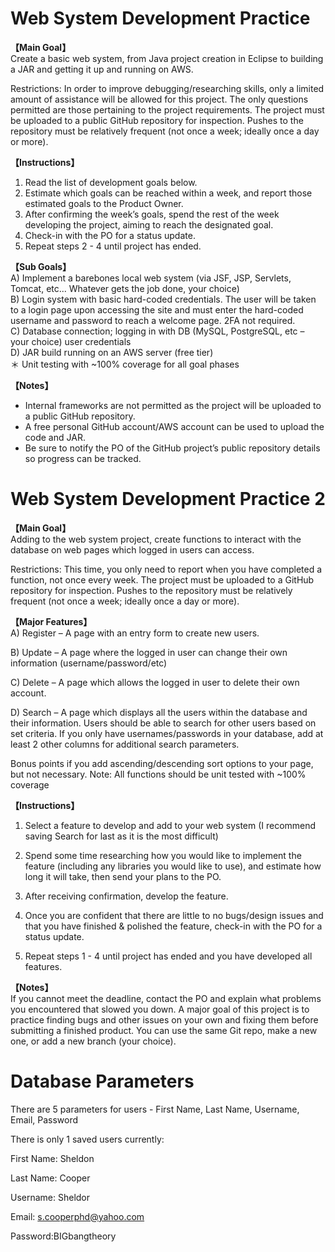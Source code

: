 # Web System Development Practice
**【Main Goal】**  
Create a basic web system, from Java project creation in Eclipse to building a JAR and getting it up and running on AWS.

Restrictions:
In order to improve debugging/researching skills, only a limited amount of assistance will be allowed for this project.
The only questions permitted are those pertaining to the project requirements.
The project must be uploaded to a public GitHub repository for inspection. Pushes to the repository must be relatively frequent (not once a week; ideally once a day or more).

**【Instructions】**  
1)	Read the list of development goals below.
2)	Estimate which goals can be reached within a week, and report those estimated goals to the Product Owner.
3)	After confirming the week’s goals, spend the rest of the week developing the project, aiming to reach the designated goal.
4)	Check-in with the PO for a status update. 
5)	Repeat steps 2 - 4 until project has ended.

**【Sub Goals】**  
A)	Implement a barebones local web system (via JSF, JSP, Servlets, Tomcat, etc... Whatever gets the job done, your choice)  
B)	Login system with basic hard-coded credentials. The user will be taken to a login page upon accessing the site and must enter the hard-coded username and password to reach a welcome page. 2FA not required.  
C)	Database connection; logging in with DB (MySQL, PostgreSQL, etc – your choice) user credentials  
D)	JAR build running on an AWS server (free tier)  
＊	Unit testing with ~100% coverage for all goal phases

**【Notes】**  
-	Internal frameworks are not permitted as the project will be uploaded to a public GitHub repository.
-	A free personal GitHub account/AWS account can be used to upload the code and JAR.
-	Be sure to notify the PO of the GitHub project’s public repository details so progress can be tracked.


# Web System Development Practice 2
**【Main Goal】**  
Adding to the web system project, create functions to interact with the database on web pages which logged in users can access.

Restrictions:
This time, you only need to report when you have completed a function, not once every week.
The project must be uploaded to a GitHub repository for inspection. Pushes to the repository must be relatively frequent (not once a week; ideally once a day or more).

**【Major Features】**  
A) Register – A page with an entry form to create new users.

B) Update – A page where the logged in user can change their own information (username/password/etc)

C) Delete – A page which allows the logged in user to delete their own account.

D) Search – A page which displays all the users within the database and their information. Users should be able to search for other users based on set criteria. If you only have usernames/passwords in your database, add at least 2 other columns for additional search parameters.

Bonus points if you add ascending/descending sort options to your page, but not necessary.
Note: All functions should be unit tested with ~100% coverage 

**【Instructions】**  
1) Select a feature to develop and add to your web system (I recommend saving Search for last as it is the most difficult)

2) Spend some time researching how you would like to implement the feature (including any libraries you would like to use), and estimate how long it will take, then send your plans to the PO.

3) After receiving confirmation, develop the feature.

4) Once you are confident that there are little to no bugs/design issues and that you have finished & polished the feature, check-in with the PO for a status update. 

5) Repeat steps 1 - 4 until project has ended and you have developed all features.

**【Notes】**  
If you cannot meet the deadline, contact the PO and explain what problems you encountered that slowed you down.
A major goal of this project is to practice finding bugs and other issues on your own and fixing them before submitting a finished product. 
You can use the same Git repo, make a new one, or add a new branch (your choice).

# Database Parameters
There are 5 parameters for users - First Name, Last Name, Username, Email, Password

There is only 1 saved users currently:

First Name: Sheldon 

Last Name: Cooper

Username: Sheldor

Email: s.cooperphd@yahoo.com 

Password:BIGbangtheory




